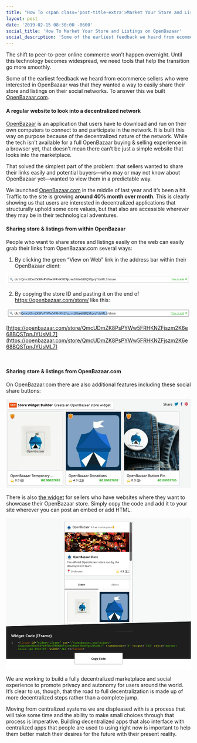 ```yaml
---
title: "How To <span class='post-title-extra'>Market Your Store and Listings</span> on OpenBazaar"
layout: post
date: '2019-02-15 08:30:00 -0600'
social_title: 'How To Market Your Store and Listings on OpenBazaar'
social_description: 'Some of the earliest feedback we heard from ecommerce sellers who were interested in OpenBazaar was that they wanted a way to easily share their store and listings on their social networks. Here is how we did that.'
---
```


The shift to peer-to-peer online commerce won’t happen overnight. Until this technology becomes widespread, we need tools that help the transition go more smoothly.

Some of the earliest feedback we heard from ecommerce sellers who were interested in OpenBazaar was that they wanted a way to easily share their store and listings on their social networks. To answer this we built [OpenBazaar.com](https://openbazaar.com).

#### A regular website to look into a decentralized network

[OpenBazaar](https://openbazaar.org/download) is an application that users have to download and run on their own computers to connect to and participate in the network. It is built this way on purpose because of the decentralized nature of the network. While the tech isn’t available for a full OpenBazaar buying & selling experience in a browser yet, that doesn’t mean there can’t be just a simple website that looks into the marketplace.

That solved the simplest part of the problem: that sellers wanted to share their links easily and potential buyers—who may or may not know about OpenBazaar yet—wanted to view them in a predictable way. 

We launched [OpenBazaar.com](https://openbazaar.com) in the middle of last year and it’s been a hit. Traffic to the site is growing **around 40% month over month**. This is clearly showing us that users are interested in decentralized applications that structurally uphold some core values, but that also are accessible wherever they may be in their technological adventures.

#### Sharing store & listings from within OpenBazaar

People who want to share stores and listings easily on the web can easily grab their links from OpenBazaar.com several ways:

1. By clicking the green “View on Web” link in the address bar within their OpenBazaar client:

![OpenBazaar View on Web Link](openbazaar_view_on_web_link.png "OpenBazaar View on Web Link")

2. By copying the store ID and pasting it on the end of https://openbazaar.com/store/ like this:

![OpenBazaar PeerID Selected](openbazaar_peerid_selected.png "OpenBazaar PeerID Selected")
 
[https://openbazaar.com/store/QmcUDmZK8PsPYWw5FRHKNZFjszm2K6e68BQSTpnJYUsML7](https://openbazaar.com/store/QmcUDmZK8PsPYWw5FRHKNZFjszm2K6e68BQSTpnJYUsML7)

<br>  

#### Sharing store & listings from OpenBazaar.com

On OpenBazaar.com there are also additional features including these social share buttons:

![OpenBazaar Widget Builder Link and Social Share Buttons](openbazaar_store_widget_builder_link.png "OpenBazaar Widget Builder Link and Social Share Buttons")

There is also [the widget](https://openbazaar.com/widget) for sellers who have websites where they want to showcase their OpenBazaar store. Simply copy the code and add it to your site wherever you can post an embed or add HTML.

![OpenBazaar Store Widget Builder](openbazaar_store_widget_builder.png "OpenBazaar Store Widget Builder")

We are working to build a fully decentralized marketplace and social experience to promote privacy and autonomy for users around the world. It’s clear to us, though, that the road to full decentralization is made up of more decentralized steps rather than a complete jump. 

Moving from centralized systems we are displeased with is a process that will take some time and the ability to make small choices through that process is imperative. Building decentralized apps that also interface with centralized apps that people are used to using right now is important to help them better match their desires for the future with their present reality.

